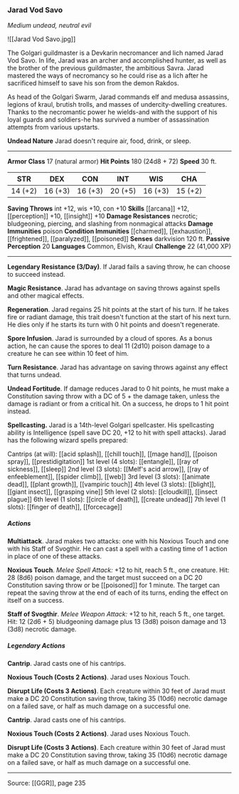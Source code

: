 ### Jarad Vod Savo
_Medium undead, neutral evil_

![[Jarad Vod Savo.jpg]]

The Golgari guildmaster is a Devkarin necromancer and lich named Jarad Vod Savo. In life, Jarad was an archer and accomplished hunter, as well as the brother of the previous guildmaster, the ambitious Savra. Jarad mastered the ways of necromancy so he could rise as a lich after he sacrificed himself to save his son from the demon Rakdos.

As head of the Golgari Swarm, Jarad commands elf and medusa assassins, legions of kraul, brutish trolls, and masses of undercity-dwelling creatures. Thanks to the necromantic power he wields-and with the support of his loyal guards and soldiers-he has survived a number of assassination attempts from various upstarts.

**Undead Nature** Jarad doesn't require air, food, drink, or sleep.







---

**Armor Class** 17 (natural armor)
**Hit Points** 180 (24d8 + 72)
**Speed** 30 ft.

| STR     | DEX     | CON     | INT     | WIS     | CHA     |
|---------|---------|---------|---------|---------|---------|
| 14 (+2) | 16 (+3) | 16 (+3) | 20 (+5) | 16 (+3) | 15 (+2) |

**Saving Throws** int +12, wis +10, con +10
**Skills** [[arcana]] +12, [[perception]] +10, [[insight]] +10
**Damage Resistances** necrotic; bludgeoning, piercing, and slashing from nonmagical attacks
**Damage Immunities** poison
**Condition Immunities** [[charmed]], [[exhaustion]], [[frightened]], [[paralyzed]], [[poisoned]]
**Senses** darkvision 120 ft.
**Passive Perception** 20
**Languages** Common, Elvish, Kraul
**Challenge** 22 (41,000 XP)

---

**Legendary Resistance (3/Day)**. If Jarad fails a saving throw, he can choose to succeed instead.

**Magic Resistance**. Jarad has advantage on saving throws against spells and other magical effects.

**Regeneration**. Jarad regains 25 hit points at the start of his turn. If he takes fire or radiant damage, this trait doesn't function at the start of his next turn. He dies only if he starts its turn with 0 hit points and doesn't regenerate.

**Spore Infusion**. Jarad is surrounded by a cloud of spores. As a bonus action, he can cause the spores to deal 11 (2d10) poison damage to a creature he can see within 10 feet of him.

**Turn Resistance**. Jarad has advantage on saving throws against any effect that turns undead.

**Undead Fortitude**. If damage reduces Jarad to 0 hit points, he must make a Constitution saving throw with a DC of 5 + the damage taken, unless the damage is radiant or from a critical hit. On a success, he drops to 1 hit point instead.

**Spellcasting.** Jarad is a 14th-level Golgari spellcaster. His spellcasting ability is Intelligence (spell save DC 20, +12 to hit with spell attacks). Jarad has the following wizard spells prepared:

Cantrips (at will): [[acid splash]], [[chill touch]], [[mage hand]], [[poison spray]], [[prestidigitation]]
1st level (4 slots): [[entangle]], [[ray of sickness]], [[sleep]]
2nd level (3 slots): [[Melf's acid arrow]], [[ray of enfeeblement]], [[spider climb]], [[web]]
3rd level (3 slots): [[animate dead]], [[plant growth]], [[vampiric touch]]
4th level (3 slots): [[blight]], [[giant insect]], [[grasping vine]]
5th level (2 slots): [[cloudkill]], [[insect plague]]
6th level (1 slots): [[circle of death]], [[create undead]]
7th level (1 slots): [[finger of death]], [[forcecage]]

##### Actions
**Multiattack**. Jarad makes two attacks: one with his Noxious Touch and one with his Staff of Svogthir. He can cast a spell with a casting time of 1 action in place of one of these attacks.

**Noxious Touch**. _Melee Spell Attack:_ +12 to hit, reach 5 ft., one creature. Hit: 28 (8d6) poison damage, and the target must succeed on a DC 20 Constitution saving throw or be [[poisoned]] for 1 minute. The target can repeat the saving throw at the end of each of its turns, ending the effect on itself on a success.

**Staff of Svogthir**. _Melee Weapon Attack:_ +12 to hit, reach 5 ft., one target. Hit: 12 (2d6 + 5) bludgeoning damage plus 13 (3d8) poison damage and 13 (3d8) necrotic damage.

##### Legendary Actions
**Cantrip**. Jarad casts one of his cantrips.

**Noxious Touch (Costs 2 Actions)**. Jarad uses Noxious Touch.

**Disrupt Life (Costs 3 Actions)**. Each creature within 30 feet of Jarad must make a DC 20 Constitution saving throw, taking 35 (10d6) necrotic damage on a failed save, or half as much damage on a successful one.

**Cantrip**. Jarad casts one of his cantrips.

**Noxious Touch (Costs 2 Actions)**. Jarad uses Noxious Touch.

**Disrupt Life (Costs 3 Actions)**. Each creature within 30 feet of Jarad must make a DC 20 Constitution saving throw, taking 35 (10d6) necrotic damage on a failed save, or half as much damage on a successful one.


---

Source: [[GGR]], page 235